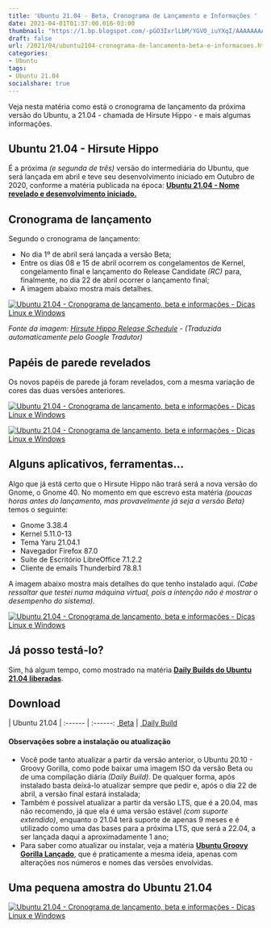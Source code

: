 ```yaml
---
title: 'Ubuntu 21.04 - Beta, Cronograma de Lançamento e Informações '
date: 2021-04-01T01:37:00.016-03:00
thumbnail: "https://1.bp.blogspot.com/-pGO3IxrlLbM/YGVO_iuYXqI/AAAAAAAAR70/n8_qzGWPQ9oRUhhLkgfcklgEJUDqni4aQCNcBGAsYHQ/s0/21.04%2B-%2BCronograma_Beta.png"
draft: false
url: /2021/04/ubuntu2104-cronograma-de-lancamento-beta-e-informacoes.html
categories:
- Ubuntu
tags: 
- Ubuntu 21.04
socialshare: true
---
```



Veja nesta matéria como está o cronograma de lançamento da próxima versão do Ubuntu, a 21.04 - chamada de Hirsute Hippo - e mais algumas informações.
 
<!--more-->

## Ubuntu 21.04 - Hirsute Hippo

  
É a próxima _(e segunda de três)_ versão do intermediária do Ubuntu, que será lançada em abril e teve seu desenvolvimento iniciado em Outubro de 2020, conforme a matéria publicada na época: [**Ubuntu 21.04 - Nome revelado e desenvolvimento iniciado.**](https://info.wsouza.com.br/2020/10/ubuntu2104-nome-revelado-e-desenvolvimento-iniciado.html)  
  

## Cronograma de lançamento

  
Segundo o cronograma de lançamento:

*   No dia 1º de abril será lançada a versão Beta;
*   Entre os dias 08 e 15 de abril ocorrem os congelamentos de Kernel, congelamento final e lançamento do Release Candidate _(RC)_ para, finalmente, no dia 22 de abril ocorrer o lançamento final;
*   A imagem abaixo mostra mais detalhes.
  

[![Ubuntu 21.04 - Cronograma de lançamento, beta e informações  - Dicas Linux e Windows](https://1.bp.blogspot.com/-K_1IMBEnJsA/YGUpJDPj-kI/AAAAAAAAR68/KrjXE9AdnsAkYLRBI1lcYfDr00QXMNbTwCNcBGAsYHQ/s600/Hirsute_1.png "Ubuntu 21.04 - Cronograma de lançamento, beta e informações  - Dicas Linux e Windows")](https://1.bp.blogspot.com/-K_1IMBEnJsA/YGUpJDPj-kI/AAAAAAAAR68/KrjXE9AdnsAkYLRBI1lcYfDr00QXMNbTwCNcBGAsYHQ/s822/Hirsute_1.png)

_Fonte da imagem: [Hirsute Hippo Release Schedule](https://discourse.ubuntu.com/t/hirsute-hippo-release-schedule/18539) - (Traduzida automaticamente pelo Google Tradutor)_  
  

## Papéis de parede revelados

  
Os novos papéis de parede já foram revelados, com a mesma variação de cores das duas versões anteriores.  
  

[![Ubuntu 21.04 - Cronograma de lançamento, beta e informações  - Dicas Linux e Windows](https://1.bp.blogspot.com/-i5tCqw8Bcx0/YGVJYWsl9NI/AAAAAAAAR7Q/6hlOg8FTPccXrkAiwgUWV5lz351d4ViMQCNcBGAsYHQ/s600/Back_Hirsute_1.png "Ubuntu 21.04 - Cronograma de lançamento, beta e informações  - Dicas Linux e Windows")](https://1.bp.blogspot.com/-i5tCqw8Bcx0/YGVJYWsl9NI/AAAAAAAAR7Q/6hlOg8FTPccXrkAiwgUWV5lz351d4ViMQCNcBGAsYHQ/s2048/Back_Hirsute_1.png)

[![Ubuntu 21.04 - Cronograma de lançamento, beta e informações  - Dicas Linux e Windows](https://1.bp.blogspot.com/-AaBgz9B8iCs/YGVJYOkLSEI/AAAAAAAAR7M/4KHHT3WVfyQ5F7hup90fw2PdtcEn5D3RACNcBGAsYHQ/s600/Back_Hirsute_2.png "Ubuntu 21.04 - Cronograma de lançamento, beta e informações  - Dicas Linux e Windows")](https://1.bp.blogspot.com/-AaBgz9B8iCs/YGVJYOkLSEI/AAAAAAAAR7M/4KHHT3WVfyQ5F7hup90fw2PdtcEn5D3RACNcBGAsYHQ/s2048/Back_Hirsute_2.png)

  

## Alguns aplicativos, ferramentas...

  
Algo que já está certo que o Hirsute Hippo não trará será a nova versão do Gnome, o Gnome 40. No momento em que escrevo esta matéria _(poucas horas antes do lançamento, mas provavelmente já seja a versão Beta)_ temos o seguinte:  

*   Gnome 3.38.4
*   Kernel 5.11.0-13
*   Tema Yaru 21.04.1
*   Navegador Firefox 87.0
*   Suíte de Escritório LibreOffice 7.1.2.2
*   Cliente de emails Thunderbird 78.8.1

  
A imagem abaixo mostra mais detalhes do que tenho instalado aqui. _(Cabe ressaltar que testei numa máquina virtual, pois a intenção não é mostrar o desempenho do sistema)._  
  

[![Ubuntu 21.04 - Cronograma de lançamento, beta e informações  - Dicas Linux e Windows](https://1.bp.blogspot.com/-8yLEk04S48o/YGU4MRQdlxI/AAAAAAAAR7E/r1Dz1fu-1qQp2uQOwhBAa169dpg0IeA0wCNcBGAsYHQ/s600/Hirsute_2.png "Ubuntu 21.04 - Cronograma de lançamento, beta e informações  - Dicas Linux e Windows")](https://1.bp.blogspot.com/-8yLEk04S48o/YGU4MRQdlxI/AAAAAAAAR7E/r1Dz1fu-1qQp2uQOwhBAa169dpg0IeA0wCNcBGAsYHQ/s873/Hirsute_2.png)

  

## Já posso testá-lo?

  
Sim, há algum tempo, como mostrado na matéria [**Daily Builds do Ubuntu 21.04 liberadas**](https://info.wsouza.com.br/2020/11/daily-builds-do-ubuntu-2104-liberadas.html).  
  

## Download

| Ubuntu 21.04 |
:------ | :------:
[ Beta](https://releases.ubuntu.com/21.04/ubuntu-21.04-beta-desktop-amd64.iso) | [ Daily Build](https://cdimage.ubuntu.com/daily-live/current/hirsute-desktop-amd64.iso)


#### Observações sobre a instalação ou atualização

*   Você pode tanto atualizar a partir da versão anterior, o Ubuntu 20.10 - Groovy Gorilla, como pode baixar uma imagem ISO da versão Beta ou de uma compilação diária _(Daily Build)_. De qualquer forma, após instalado basta deixá-lo atualizar sempre que pedir e, após o dia 22 de abril, a versão final estará instalada;
*   Também é possível atualizar a partir da versão LTS, que é a 20.04, mas não recomendo, já que ela é uma versão estável _(com suporte extendido)_, enquanto o 21.04 terá suporte de apenas 9 meses e é utilizado como uma das bases para a próxima LTS, que será a 22.04, a ser lançada daqui a aproximadamente 1 ano;
*   Para saber como atualizar ou instalar, veja a matéria [**Ubuntu Groovy Gorilla Lançado**](https://info.wsouza.com.br/2020/10/ubuntu-groovy-gorilla-lancado.html), que é praticamente a mesma ideia, apenas com alterações nos números e nomes das versões envolvidas.
  
## Uma pequena amostra do Ubuntu 21.04

[![Ubuntu 21.04 - Cronograma de lançamento, beta e informações  - Dicas Linux e Windows](https://1.bp.blogspot.com/-l3NbnCp6kKw/YGVNTF6mKwI/AAAAAAAAR7k/9hoJu-cIlMgkZbtACepLsfmmGPuibOFVgCNcBGAsYHQ/s600/Hirsute_Gif.gif "Ubuntu 21.04 - Cronograma de lançamento, beta e informações  - Dicas Linux e Windows")](https://1.bp.blogspot.com/-l3NbnCp6kKw/YGVNTF6mKwI/AAAAAAAAR7k/9hoJu-cIlMgkZbtACepLsfmmGPuibOFVgCNcBGAsYHQ/s1306/Hirsute_Gif.gif)

